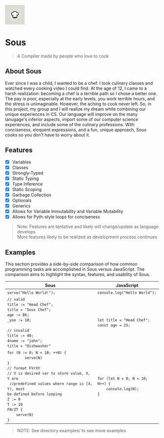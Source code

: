 <img src="./docs/sous-64.png">

# Sous

> A Compiler made by people who love to cook

## About Sous

Ever since I was a child, I wanted to be a chef. I took culinary classes and watched every cooking video I could find. At the age of 12, I came to a harsh realization: becoming a chef is a terrible path so I chose a better one. The pay is poor, especially at the early levels, you work terrible hours, and the stress is unimaginable. However, the aching to cook never left. So, in this project, my group and I will realize my dream while combining our unique experiences in CS. Our language will improve on the many lanugage's inferior aspects, import some of our computer science experiences, and include some of the culinary professions. With conciseness, eloquent expressions, and a fun, unique approach, Sous cooks so you don't have to worry about it.

## Features

- [x] Variables
- [x] Classes
- [x] Strongly-Typed
- [x] Static Typing
- [x] Type Inference
- [x] Static Scoping
- [x] Garbage Collection
- [x] Optionals
- [x] Generics
- [x] Allows for Variable Immutability and Variable Mutability
- [x] Allows for Pyth-style loops for conciseness

> Note: Features are tentative and likely will change/update as language develops <br/>
> More features likely to be realized as development process continues

## Examples

This section provides a side-by-side comparison of how common programming tasks are accomplished in Sous versus JavaScript. The comparison aims to highlight the syntax, features, and usability of Sous.

| Sous                                                                                                                                                                                                                                                                                   | JavaScript                                                       |
| -------------------------------------------------------------------------------------------------------------------------------------------------------------------------------------------------------------------------------------------------------------------------------------- | ---------------------------------------------------------------- |
| `serve("Hello World!");`                                                                                                                                                                                                                                                               | `console.log("Hello World");`                                    |
| `// valid`<br>`title := "Head Chef";`<br>`title = "Sous Chef";`<br>`age := 86;`<br>`_yoe := 10;`<br><br>`// invalid`<br>`title := 40;`<br>`4name := "john";`<br>`title = "Dishwasher"`                                                                                                 | `let title = "Head Chef";`<br>`const age = 25;`                  |
| `for (N := 0; N < 10; ++N) {`<br>`        serve(N)`<br>`}`<br>`// format FVrXY`<br>`// V is desired var to store value, X, Y are `<br>` //predefined values where range is [X, Y), must`<br>`be defined before looping`<br>`Z := 0`<br>`T := 10`<br>`FNrZT {`<br>`    serve(N)`<br>`}` | `for (let N = 0; N < 10; N++) {`<br>`    console.log(N);`<br>`}` |

> NOTE: See directory examples/ to see more examples
